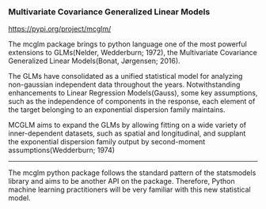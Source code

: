 ### Multivariate Covariance Generalized Linear Models

https://pypi.org/project/mcglm/

The mcglm package brings to python language one of the most powerful extensions to GLMs(Nelder, Wedderburn; 1972), the Multivariate Covariance Generalized Linear Models(Bonat, Jørgensen; 2016).

The GLMs have consolidated as a unified statistical model for analyzing non-gaussian independent data throughout the years. Notwithstanding enhancements to Linear Regression Models(Gauss), some key assumptions, such as the independence of components in the response, each element of the target belonging to an exponential dispersion family maintains.

MCGLM aims to expand the GLMs by allowing fitting on a wide variety of inner-dependent datasets, such as spatial and longitudinal, and supplant
the exponential dispersion family output by second-moment assumptions(Wedderburn; 1974)

-----

The mcglm python package follows the standard pattern of the statsmodels library and aims to be another API on the package. Therefore, Python machine learning practitioners will be very familiar with this new statistical model. 